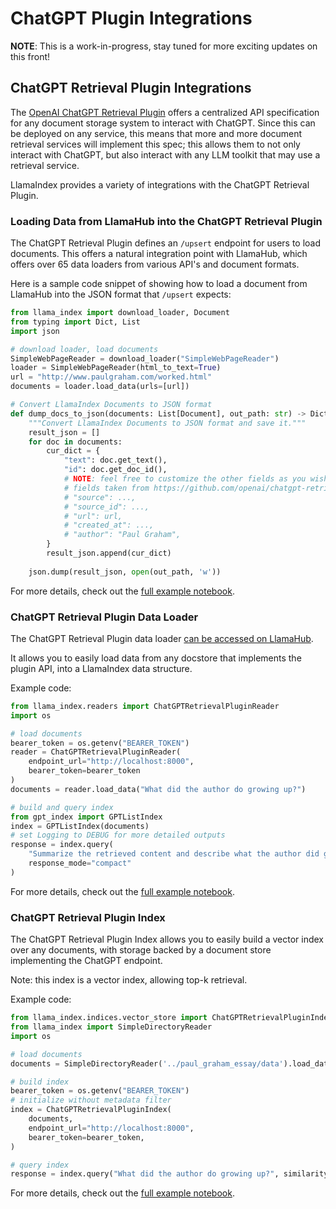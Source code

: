 # ChatGPT Plugin Integrations

**NOTE**: This is a work-in-progress, stay tuned for more exciting updates on this front! 

## ChatGPT Retrieval Plugin Integrations

The [OpenAI ChatGPT Retrieval Plugin](https://github.com/openai/chatgpt-retrieval-plugin)
offers a centralized API specification for any document storage system to interact 
with ChatGPT. Since this can be deployed on any service, this means that more and more
document retrieval services will implement this spec; this allows them to not only
interact with ChatGPT, but also interact with any LLM toolkit that may use 
a retrieval service.

LlamaIndex provides a variety of integrations with the ChatGPT Retrieval Plugin.

### Loading Data from LlamaHub into the ChatGPT Retrieval Plugin

The ChatGPT Retrieval Plugin defines an `/upsert` endpoint for users to load
documents. This offers a natural integration point with LlamaHub, which offers
over 65 data loaders from various API's and document formats.

Here is a sample code snippet of showing how to load a document from LlamaHub
into the JSON format that `/upsert` expects:

```python
from llama_index import download_loader, Document
from typing import Dict, List
import json

# download loader, load documents
SimpleWebPageReader = download_loader("SimpleWebPageReader")
loader = SimpleWebPageReader(html_to_text=True)
url = "http://www.paulgraham.com/worked.html"
documents = loader.load_data(urls=[url])

# Convert LlamaIndex Documents to JSON format
def dump_docs_to_json(documents: List[Document], out_path: str) -> Dict:
    """Convert LlamaIndex Documents to JSON format and save it."""
    result_json = []
    for doc in documents:
        cur_dict = {
            "text": doc.get_text(),
            "id": doc.get_doc_id(),
            # NOTE: feel free to customize the other fields as you wish
            # fields taken from https://github.com/openai/chatgpt-retrieval-plugin/tree/main/scripts/process_json#usage
            # "source": ...,
            # "source_id": ...,
            # "url": url,
            # "created_at": ...,
            # "author": "Paul Graham",
        }
        result_json.append(cur_dict)
    
    json.dump(result_json, open(out_path, 'w'))

```

For more details, check out the [full example notebook](https://github.com/jerryjliu/llama_index/blob/main/examples/chatgpt_plugin/ChatGPT_Retrieval_Plugin_Upload.ipynb).

### ChatGPT Retrieval Plugin Data Loader

The ChatGPT Retrieval Plugin data loader [can be accessed on LlamaHub](https://llamahub.ai/l/chatgpt_plugin).

It allows you to easily load data from any docstore that implements the plugin API, into a LlamaIndex data structure.

Example code:

```python
from llama_index.readers import ChatGPTRetrievalPluginReader
import os

# load documents
bearer_token = os.getenv("BEARER_TOKEN")
reader = ChatGPTRetrievalPluginReader(
    endpoint_url="http://localhost:8000",
    bearer_token=bearer_token
)
documents = reader.load_data("What did the author do growing up?")

# build and query index
from gpt_index import GPTListIndex
index = GPTListIndex(documents)
# set Logging to DEBUG for more detailed outputs
response = index.query(
    "Summarize the retrieved content and describe what the author did growing up",
    response_mode="compact"
) 

```
For more details, check out the [full example notebook](https://github.com/jerryjliu/llama_index/blob/main/examples/chatgpt_plugin/ChatGPTRetrievalPluginReaderDemo.ipynb).

### ChatGPT Retrieval Plugin Index

The ChatGPT Retrieval Plugin Index allows you to easily build a vector index over any documents, with storage backed by a document store implementing the 
ChatGPT endpoint.

Note: this index is a vector index, allowing top-k retrieval.

Example code:

```python
from llama_index.indices.vector_store import ChatGPTRetrievalPluginIndex
from llama_index import SimpleDirectoryReader
import os

# load documents
documents = SimpleDirectoryReader('../paul_graham_essay/data').load_data()

# build index
bearer_token = os.getenv("BEARER_TOKEN")
# initialize without metadata filter
index = ChatGPTRetrievalPluginIndex(
    documents, 
    endpoint_url="http://localhost:8000",
    bearer_token=bearer_token,
)

# query index
response = index.query("What did the author do growing up?", similarity_top_k=3)

```

For more details, check out the [full example notebook](https://github.com/jerryjliu/llama_index/blob/main/examples/chatgpt_plugin/ChatGPTRetrievalPluginIndexDemo.ipynb).